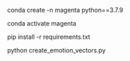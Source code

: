 conda create -n magenta python==3.7.9

conda activate magenta

pip install -r requirements.txt

python create_emotion_vectors.py
